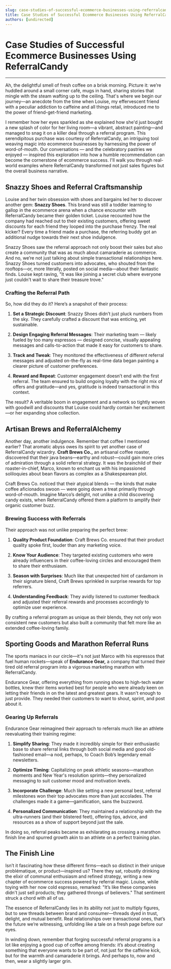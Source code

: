 ```yaml
---
slug: case-studies-of-successful-ecommerce-businesses-using-referralcandy
title: Case Studies of Successful Ecommerce Businesses Using ReferralCandy
authors: [undirected]
---
```



# Case Studies of Successful Ecommerce Businesses Using ReferralCandy

---

Ah, the delightful smell of fresh coffee on a brisk morning. Picture it: we’re huddled around a small corner café, mugs in hand, sharing stories that mingle with the steam wafting up to the ceiling. That's where we begin our journey—an anecdote from the time when Louise, my effervescent friend with a peculiar addiction to caffeine and all things retail, introduced me to the power of friend-get-friend marketing. 

I remember how her eyes sparkled as she explained how she'd just bought a new splash of color for her living room—a vibrant, abstract painting—and managed to snag it on a killer deal through a referral program. This serendipitous purchase was courtesy of ReferralCandy, an intriguing tool weaving magic into ecommerce businesses by harnessing the power of word-of-mouth. Our conversations — and the celebratory pastries we enjoyed — inspired this exploration into how a humble recommendation can become the cornerstone of ecommerce success. I'll walk you through real-world examples where ReferralCandy transformed not just sales figures but the overall business narrative.

## Snazzy Shoes and Referral Craftsmanship

Louise and her twin obsession with shoes and bargains led her to discover another gem: **Snazzy Shoes**. This brand was still a toddler learning to gallop in the ecommerce arena when a chance encounter with ReferralCandy became their golden ticket. Louise recounted how the company had reached out to their existing customers, offering sweet discounts for each friend they looped into the purchase frenzy. The real kicker? Every time a friend made a purchase, the referring buddy got an additional nudge towards their next shoe indulgence. 

Snazzy Shoes saw the referral approach not only boost their sales but also create a community that was as much about camaraderie as commerce. And no, we’re not just talking about simple transactional relationships here. Snazzy Shoes turned customers into advocates, who shouted from the rooftops—or, more literally, posted on social media—about their fantastic finds. Louise kept raving, "It was like joining a secret club where everyone just couldn't wait to share their treasure trove."

### Crafting the Referral Path

So, how did they do it? Here’s a snapshot of their process:

1. **Set a Strategic Discount**: Snazzy Shoes didn’t just pluck numbers from the sky. They carefully crafted a discount that was enticing, yet sustainable.

2. **Design Engaging Referral Messages**: Their marketing team — likely fueled by too many espressos — designed concise, visually appealing messages and calls-to-action that made it easy for customers to share.

3. **Track and Tweak**: They monitored the effectiveness of different referral messages and adjusted on-the-fly as real-time data began painting a clearer picture of customer preferences.

4. **Reward and Repeat**: Customer engagement doesn’t end with the first referral. The team ensured to build ongoing loyalty with the right mix of offers and gratitude—and yes, gratitude is indeed transactional in this context.

The result? A veritable boom in engagement and a network so tightly woven with goodwill and discounts that Louise could hardly contain her excitement—or her expanding shoe collection.

## Artisan Brews and ReferralAlchemy

Another day, another indulgence. Remember that coffee I mentioned earlier? That aromatic abyss owes its spirit to yet another case of ReferralCandy wizardry. **Craft Brews Co.,** an artisanal coffee roaster, discovered that their java beans—earthy and robust—could gain more cries of admiration through a solid referral strategy. It was the brainchild of their roaster-in-chief, Marco, known to enchant us with his impassioned soliloquies about bean flavors as complex as a Shakespearean plot.

Craft Brews Co. noticed that their atypical blends — the kinds that make coffee aficionados swoon — were going down a treat primarily through word-of-mouth. Imagine Marco’s delight, not unlike a child discovering candy exists, when ReferralCandy offered them a platform to amplify their organic customer buzz.

### Brewing Success with Referrals

Their approach was not unlike preparing the perfect brew:

1. **Quality Product Foundation**: Craft Brews Co. ensured that their product quality spoke first, louder than any marketing voice.

2. **Know Your Audience**: They targeted existing customers who were already influencers in their coffee-loving circles and encouraged them to share their enthusiasm.

3. **Season with Surprises**: Much like that unexpected hint of cardamom in their signature blend, Craft Brews sprinkled in surprise rewards for top referrers.

4. **Understanding Feedback**: They avidly listened to customer feedback and adjusted their referral rewards and processes accordingly to optimize user experience.

By crafting a referral program as unique as their blends, they not only won consistent new customers but also built a community that felt more like an extended coffee-loving family.

## Sporting Goods and Marathon Referral Runs

The sports maniacs in our circle—it's not just Marco with his espressos that fuel human rockets—speak of **Endurance Gear,** a company that turned their tired old referral program into a vigorous marketing marathon with ReferralCandy. 

Endurance Gear, offering everything from running shoes to high-tech water bottles, knew their items worked best for people who were already keen on letting their friends in on the latest and greatest gears. It wasn't enough to just provide. They needed their customers to want to shout, sprint, and post about it.

### Gearing Up Referrals

Endurance Gear reimagined their approach to referrals much like an athlete reevaluating their training regime:

1. **Simplify Sharing**: They made it incredibly simple for their enthusiastic base to share referral links through both social media and good old-fashioned email—a nod, perhaps, to Coach Bob’s legendary email newsletters.

2. **Optimize Timing**: Capitalizing on peak athletic seasons—marathon moments and New Year's resolution sprints—they personalized messaging to suit customer mood and motivation levels. 

3. **Incorporate Challenge**: Much like setting a new personal best, referral milestones won their top advocates more than just accolades. The challenges made it a game—gamification, sans the buzzword.

4. **Personalized Communication**: They maintained a relationship with the ultra-runners (and their blistered feet), offering tips, advice, and resources as a show of support beyond just the sale.

In doing so, referral peaks became as exhilarating as crossing a marathon finish line and spurred growth akin to an athlete on a perfect training plan.

## The Finish Line

Isn’t it fascinating how these different firms—each so distinct in their unique problématique, or product—inspired us? There they sat, robustly drinking the elixir of communal enthusiasm and refined strategy, writing a new chapter of ecommerce success powered by referral magic. Louise, while toying with her now cold espresso, remarked: "It’s like these companies didn't just sell products; they gathered throngs of believers." That sentiment struck a chord with all of us.

The essence of ReferralCandy lies in its ability not just to multiply figures, but to sew threads between brand and consumer—threads dyed in trust, delight, and mutual benefit. Real relationships over transactional ones, that’s the future we’re witnessing, unfolding like a tale on a fresh page before our eyes. 

In winding down, remember that forging successful referral programs is a lot like enjoying a good cup of coffee among friends: it’s about creating something that everyone wants to be part of, not just for the caffeine kick, but for the warmth and camaraderie it brings. And perhaps to, now and then, wear a slightly larger grin.